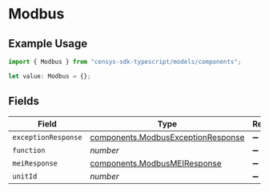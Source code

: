 # Modbus

## Example Usage

```typescript
import { Modbus } from "censys-sdk-typescript/models/components";

let value: Modbus = {};
```

## Fields

| Field                                                                                    | Type                                                                                     | Required                                                                                 | Description                                                                              |
| ---------------------------------------------------------------------------------------- | ---------------------------------------------------------------------------------------- | ---------------------------------------------------------------------------------------- | ---------------------------------------------------------------------------------------- |
| `exceptionResponse`                                                                      | [components.ModbusExceptionResponse](../../models/components/modbusexceptionresponse.md) | :heavy_minus_sign:                                                                       | N/A                                                                                      |
| `function`                                                                               | *number*                                                                                 | :heavy_minus_sign:                                                                       | N/A                                                                                      |
| `meiResponse`                                                                            | [components.ModbusMEIResponse](../../models/components/modbusmeiresponse.md)             | :heavy_minus_sign:                                                                       | N/A                                                                                      |
| `unitId`                                                                                 | *number*                                                                                 | :heavy_minus_sign:                                                                       | N/A                                                                                      |